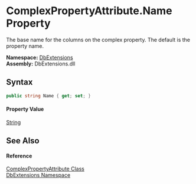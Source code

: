 ComplexPropertyAttribute.Name Property
======================================
The base name for the columns on the complex property. The default is the property name.
  
**Namespace:** [DbExtensions][1]  
**Assembly:** DbExtensions.dll

Syntax
------

```csharp
public string Name { get; set; }
```

#### Property Value
[String][2]

See Also
--------

#### Reference
[ComplexPropertyAttribute Class][3]  
[DbExtensions Namespace][1]  

[1]: ../README.md
[2]: https://learn.microsoft.com/dotnet/api/system.string
[3]: README.md